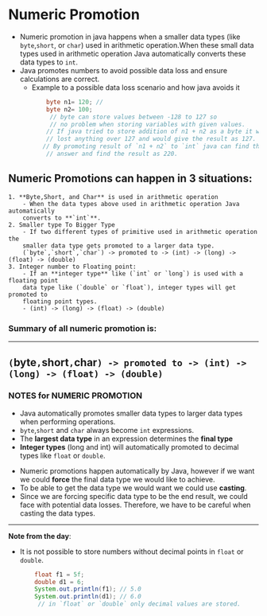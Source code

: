 # Numeric Promotion
- Numeric promotion in java happens when a smaller data types (like `byte`,`short`, or
`char`) used in arithmetic operation.When these small data types used in arithmetic
operation Java automatically converts these data types to `int`.
- Java promotes numbers to avoid possible data loss and ensure calculations are correct.
    * Example to a possible data loss scenario and how java avoids it
        ```java
            byte n1= 120; // 
            byte n2= 100;
             // byte can store values between -128 to 127 so 
             // no problem when storing variables with given values.
            // If java tried to store addition of n1 + n2 as a byte it would have
            // lost anything over 127 and would give the result as 127.
           // By promoting result of `n1 + n2` to `int` java can find the correct 
            // answer and find the result as 220.
        ```
## Numeric Promotions can happen in 3 situations:
    1. **Byte,Short, and Char** is used in arithmetic operation
        - When the data types above used in arithmetic operation Java automatically
        converts to **`int`**.
    2. Smaller type To Bigger Type
        - If two different types of primitive used in arithmetic operation the 
        smaller data type gets promoted to a larger data type.
        (`byte`,`short`,`char`) -> promoted to -> (int) -> (long) -> (float) -> (double)
    3. Integer number to Floating point:
        - If an **integer type** like (`int` or `long`) is used with a floating point
        data type like (`double` or `float`), integer types will get promoted to 
        floating point types.
        - (int) -> (long) -> (float) -> (double)

### Summary of all numeric promotion is:
---
**`(`byte`,`short`,`char`) -> promoted to -> (int) -> (long) -> (float) -> (double)`**
---
### NOTES for NUMERIC PROMOTION
- Java automatically promotes smaller data types to larger data types when performing
operations.
- `byte`,`short` and `char` always become `int` expressions.
- The **largest data type** in an expression determines the **final type**
- **Integer types** (long and int) will automatically promoted to decimal types
like `float` or `double`.


* Numeric promotions happen automatically by Java, however if we want
we could **force** the final data type we would like to achieve. 
* To be able to get the data type we would want we could use **casting**.
* Since we are forcing specific data type to be the end result, we could 
face with potential data losses. Therefore, we have to be careful when 
casting the data types.

---
**Note from the day**:
- It is not possible to store numbers without decimal points in `float` or `double`.
    ```java
        float f1 = 5f;
        double d1 = 6; 
        System.out.println(f1); // 5.0
        System.out.println(d1); // 6.0
         // in `float` or `double` only decimal values are stored.
    ```
  
